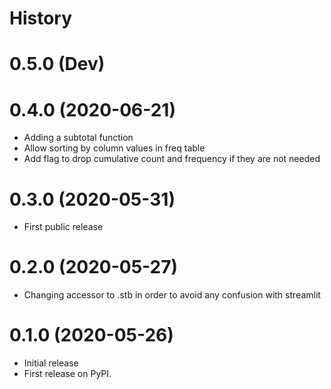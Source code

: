 # History

# 0.5.0 (Dev)

# 0.4.0 (2020-06-21)
- Adding a subtotal function
- Allow sorting by column values in freq table
- Add flag to drop cumulative count and frequency if they are not needed

# 0.3.0 (2020-05-31)
- First public release

# 0.2.0 (2020-05-27)
- Changing accessor to .stb in order to avoid any confusion with streamlit

# 0.1.0 (2020-05-26)
- Initial release
- First release on PyPI.
